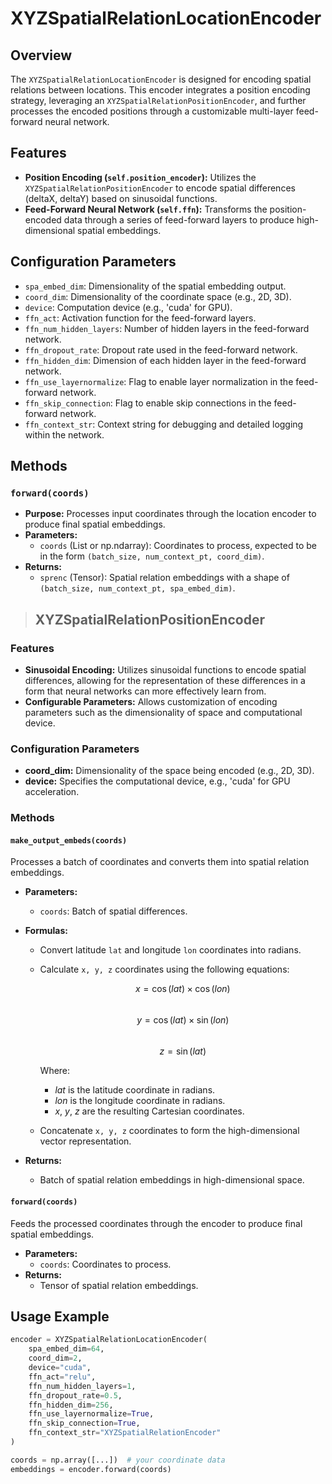# XYZSpatialRelationLocationEncoder

## Overview
The `XYZSpatialRelationLocationEncoder` is designed for encoding spatial relations between locations. This encoder integrates a position encoding strategy, leveraging an `XYZSpatialRelationPositionEncoder`, and further processes the encoded positions through a customizable multi-layer feed-forward neural network.

## Features
- **Position Encoding (`self.position_encoder`):** Utilizes the `XYZSpatialRelationPositionEncoder` to encode spatial differences (deltaX, deltaY) based on sinusoidal functions.
- **Feed-Forward Neural Network (`self.ffn`):** Transforms the position-encoded data through a series of feed-forward layers to produce high-dimensional spatial embeddings.

## Configuration Parameters
- `spa_embed_dim`: Dimensionality of the spatial embedding output.
- `coord_dim`: Dimensionality of the coordinate space (e.g., 2D, 3D).
- `device`: Computation device (e.g., 'cuda' for GPU).
- `ffn_act`: Activation function for the feed-forward layers.
- `ffn_num_hidden_layers`: Number of hidden layers in the feed-forward network.
- `ffn_dropout_rate`: Dropout rate used in the feed-forward network.
- `ffn_hidden_dim`: Dimension of each hidden layer in the feed-forward network.
- `ffn_use_layernormalize`: Flag to enable layer normalization in the feed-forward network.
- `ffn_skip_connection`: Flag to enable skip connections in the feed-forward network.
- `ffn_context_str`: Context string for debugging and detailed logging within the network.

## Methods
### `forward(coords)`
- **Purpose:** Processes input coordinates through the location encoder to produce final spatial embeddings.
- **Parameters:**
  - `coords` (List or np.ndarray): Coordinates to process, expected to be in the form `(batch_size, num_context_pt, coord_dim)`.
- **Returns:**
  - `sprenc` (Tensor): Spatial relation embeddings with a shape of `(batch_size, num_context_pt, spa_embed_dim)`.

> ## XYZSpatialRelationPositionEncoder

### Features
- **Sinusoidal Encoding:** Utilizes sinusoidal functions to encode spatial differences, allowing for the representation of these differences in a form that neural networks can more effectively learn from.
- **Configurable Parameters:** Allows customization of encoding parameters such as the dimensionality of space and computational device.

### Configuration Parameters
- **coord_dim:** Dimensionality of the space being encoded (e.g., 2D, 3D).
- **device:** Specifies the computational device, e.g., 'cuda' for GPU acceleration.

### Methods

#### `make_output_embeds(coords)`
Processes a batch of coordinates and converts them into spatial relation embeddings.
- **Parameters:**
  - `coords`: Batch of spatial differences.
- **Formulas:**
  - Convert latitude `lat` and longitude `lon` coordinates into radians.
  - Calculate `x, y, z` coordinates using the following equations:

      $$x = \cos(lat) \times \cos(lon)$$  
      $$y = \cos(lat) \times \sin(lon)$$  
      $$z = \sin(lat)$$
    </p>

    Where:

    - *lat* is the latitude coordinate in radians.
    - *lon* is the longitude coordinate in radians.
    - *x*, *y*, *z* are the resulting Cartesian coordinates.

  - Concatenate `x, y, z` coordinates to form the high-dimensional vector representation.

- **Returns:**
  - Batch of spatial relation embeddings in high-dimensional space.

#### `forward(coords)`
Feeds the processed coordinates through the encoder to produce final spatial embeddings.
- **Parameters:**
  - `coords`: Coordinates to process.
- **Returns:**
  - Tensor of spatial relation embeddings.

## Usage Example
```python
encoder = XYZSpatialRelationLocationEncoder(
    spa_embed_dim=64,
    coord_dim=2,
    device="cuda",
    ffn_act="relu",
    ffn_num_hidden_layers=1,
    ffn_dropout_rate=0.5,
    ffn_hidden_dim=256,
    ffn_use_layernormalize=True,
    ffn_skip_connection=True,
    ffn_context_str="XYZSpatialRelationEncoder"
)

coords = np.array([...])  # your coordinate data
embeddings = encoder.forward(coords)
